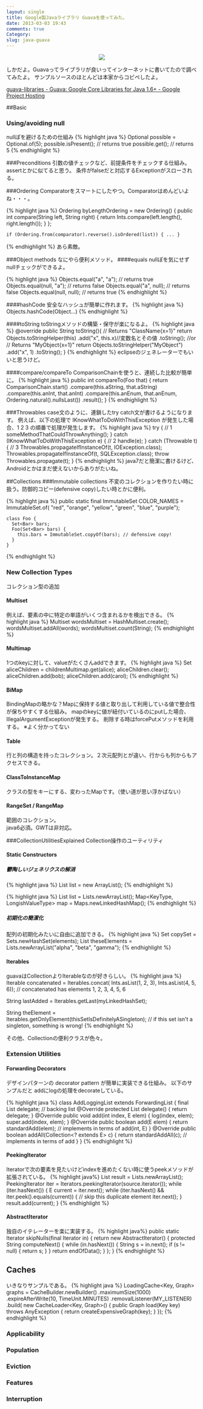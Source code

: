 ```yaml
---
layout: single
title: Google製Javaライブラリ Guavaを使ってみた。
date: 2013-03-03 19:43
comments: true
Category:
slug: java-guava
---
```

<center>
<img src="/images/indian_guava.jpg">
</center>

しかだよ。Guavaってライブラリが良いってインターネットに書いてたので調べてみたよ。
サンプルソースのほとんどは本家からコピペしたよ。

[guava-libraries - Guava: Google Core Libraries for Java 1.6+ - Google Project Hosting](https://code.google.com/p/guava-libraries/)

##Basic

### Using/avoiding null
nullぽを避けるための仕組み
{% highlight java %}
    Optional<Integer> possible = Optional.of(5);
    possible.isPresent(); // returns true
    possible.get(); // returns 5
{% endhighlight %}

###Preconditions
引数の値チェックなど、前提条件をチェックする仕組み。assertとかに似てると思う。
条件がfalseだと対応するExceptionがスローされる。

###Ordering
Comparatorをスマートにしたやつ。Comparatorはめんどいよね・・・。

{% highlight java %}
    Ordering<String> byLengthOrdering = new Ordering<String>() {
         public int compare(String left, String right) {
           return Ints.compare(left.length(), right.length());
         }
       };

    if (Ordering.from(comparator).reverse().isOrdered(list)) { ... }
{% endhighlight %}
あら素敵。

###Object methods
なにやら便利メソッド。
####equals
nullぽを気にせずnullチェックができるよ。

{% highlight java %}
    Objects.equal("a", "a"); // returns true
    Objects.equal(null, "a"); // returns false
    Objects.equal("a", null); // returns false
    Objects.equal(null, null); // returns true
{% endhighlight %}

####hashCode
安全なハッシュが簡単に作れます。
{% highlight java %}
    Objects.hashCode(Object...)
{% endhighlight %}

####toString
toStringメソッドの構築・保守が楽になるよ。
{% highlight java %}
@override public String toString(){
        // Returns "ClassName{x=1}"
        return Objects.toStringHelper(this)
           .add("x", this.x)//変数名とその値
           .toString();
        //or
        // Returns "MyObject{x=1}"
        return Objects.toStringHelper("MyObject")
           .add("x", 1)
           .toString();
}
{% endhighlight %}
eclipseのジェネレーターでもいいと思うけど。

####compare/compareTo
ComparisonChainを使うと、連続した比較が簡単に。
{% highlight java %}
   public int compareTo(Foo that) {
     return ComparisonChain.start()
         .compare(this.aString, that.aString)
         .compare(this.anInt, that.anInt)
         .compare(this.anEnum, that.anEnum, Ordering.natural().nullsLast())
         .result();
   }
{% endhighlight %}

###Throwables
case文のように、連鎖したtry catch文が書けるようになります。
例えば、以下の処理で IKnowWhatToDoWithThisException が発生した場合、1 2 3 の順番で処理が発生します。
{% highlight java %}
    try {
        // 1
        someMethodThatCouldThrowAnything();
    } catch (IKnowWhatToDoWithThisException e) {
        // 2
        handle(e);
    } catch (Throwable t) {
        // 3
        Throwables.propagateIfInstanceOf(t, IOException.class);
        Throwables.propagateIfInstanceOf(t, SQLException.class);
        throw Throwables.propagate(t);
   }
{% endhighlight %}
java7だと簡潔に書けるけど、Androidとかはまだ使えないからありがたいね。

##Collections
###Immutable collections
不変のコレクションを作りたい時に扱う。防御的コピー(defensive copy)したい時とかに便利。

{% highlight java %}
    public static final ImmutableSet<String> COLOR_NAMES = ImmutableSet.of(
      "red",
      "orange",
      "yellow",
      "green",
      "blue",
      "purple");

    class Foo {
      Set<Bar> bars;
      Foo(Set<Bar> bars) {
        this.bars = ImmutableSet.copyOf(bars); // defensive copy!
      }
    }
{% endhighlight %}
### New Collection Types
コレクション型の追加
#### Multiset
例えば、要素の中に特定の単語がいくつ含まれるかを検出できる。
{% highlight java %}
    Multiset<String> wordsMultiset = HashMultiset.create();
    wordsMultiset.addAll(words);
    wordsMultiset.count(String);
{% endhighlight %}
#### Multimap
1つのkeyに対して、valueがたくさんaddできます。
{% highlight java %}
    Set<Person> aliceChildren = childrenMultimap.get(alice);
    aliceChildren.clear();
    aliceChildren.add(bob);
    aliceChildren.add(carol);
{% endhighlight %}

#### BiMap
BindingMapの略かな？Mapに保持する値と取り出して利用している値で整合性が保ちやすくする仕組み。
mapのkeyに値が紐付いているのにputした場合、IllegalArgumentExceptionが発生する。
削除する時はforcePutメソッドを利用する。
※よく分かってない

#### Table
行と列の構造を持ったコレクション。２次元配列とが違い、行からも列からもアクセスできる。
#### ClassToInstanceMap
クラスの型をキーにする、変わったMapです。（使い道が思い浮かばない）

#### RangeSet / RangeMap
範囲のコレクション。  
java6必須。GWTは非対応。

###CollectionUtilitiesExplained
Collection操作のユーティリティ
#### Static Constructors
##### 鬱陶しいジェネリクスの解消
{% highlight java %}
    List<TypeThatsTooLongForItsOwnGood> list = new ArrayList<TypeThatsTooLongForItsOwnGood>();
{% endhighlight %}

{% highlight java %}
    List<TypeThatsTooLongForItsOwnGood> list = Lists.newArrayList();
    Map<KeyType, LongishValueType> map = Maps.newLinkedHashMap();
{% endhighlight %}

##### 初期化の簡潔化
配列の初期化みたいに自由に追加できる。
{% highlight java %}
    Set<Type> copySet = Sets.newHashSet(elements);
    List<String> theseElements = Lists.newArrayList("alpha", "beta", "gamma");
{% endhighlight %}

#### Iterables
guavaはCollectionよりIterableなのが好きらしい。
{% highlight java %}
  Iterable<Integer> concatenated = Iterables.concat(
    Ints.asList(1, 2, 3),
    Ints.asList(4, 5, 6));
  // concatenated has elements 1, 2, 3, 4, 5, 6

  String lastAdded = Iterables.getLast(myLinkedHashSet);

  String theElement = Iterables.getOnlyElement(thisSetIsDefinitelyASingleton);
    // if this set isn't a singleton, something is wrong!
{% endhighlight %}

その他、Collectionの便利クラスが色々。

### Extension Utilities
#### Forwarding Decorators
デザインパターンの decorator pattern が簡単に実装できる仕組み。
以下のサンプルだと addにlogの処理をdecorateしている。

{% highlight java %}
  class AddLoggingList<E> extends ForwardingList<E> {
    final List<E> delegate; // backing list
    @Override protected List<E> delegate() {
      return delegate;
    }
    @Override public void add(int index, E elem) {
      log(index, elem);
      super.add(index, elem);
    }
    @Override public boolean add(E elem) {
      return standardAdd(elem); // implements in terms of add(int, E)
    }
    @Override public boolean addAll(Collection<? extends E> c) {
      return standardAddAll(c); // implements in terms of add
    }
  }
{% endhighlight %}

#### PeekingIterator
Iteratorで次の要素を見たいけどindexを進めたくない時に使うpeekメソッドが拡張されている。
{% highlight java%}
  List<E> result = Lists.newArrayList();
  PeekingIterator<E> iter = Iterators.peekingIterator(source.iterator());
  while (iter.hasNext()) {
    E current = iter.next();
    while (iter.hasNext() && iter.peek().equals(current)) {
      // skip this duplicate element
      iter.next();
    }
    result.add(current);
  }
{% endhighlight %}

#### AbstractIterator
独自のイテレーターを楽に実装する。
{% highlight java%}
  public static Iterator<String> skipNulls(final Iterator<String> in) {
    return new AbstractIterator<String>() {
      protected String computeNext() {
        while (in.hasNext()) {
          String s = in.next();
          if (s != null) {
            return s;
          }
        }
        return endOfData();
      }
    };
  }
{% endhighlight %}

## Caches
いきなりサンプルである。
{% highlight java %}
LoadingCache<Key, Graph> graphs = CacheBuilder.newBuilder()
       .maximumSize(1000)
       .expireAfterWrite(10, TimeUnit.MINUTES)
       .removalListener(MY_LISTENER)
       .build(
           new CacheLoader<Key, Graph>() {
             public Graph load(Key key) throws AnyException {
               return createExpensiveGraph(key);
             }
           });
{% endhighlight %}

### Applicability

### Population

### Eviction

### Features

### Interruption
